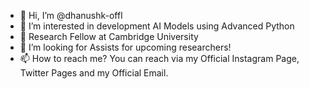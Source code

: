 - 👋 Hi, I’m @dhanushk-offl
- 👀 I’m interested in development AI Models using Advanced Python
- 🌱 Research Fellow at Cambridge University
- 💞️ I’m looking for Assists for upcoming researchers!
- 📫 How to reach me? You can reach via my Official Instagram Page, Twitter Pages and my Official Email.

<!---
dhanushk-offl/dhanushk-offl is a ✨ special ✨ repository because its `README.md` (this file) appears on your GitHub profile.
You can click the Preview link to take a look at your changes.
--->
